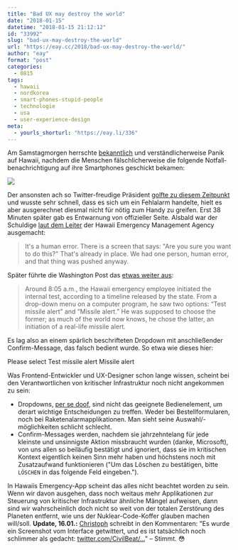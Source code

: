 ```yaml
---
title: "Bad UX may destroy the world"
date: "2018-01-15"
datetime: "2018-01-15 21:12:12"
id: "33992"
slug: "bad-ux-may-destroy-the-world"
url: "https://eay.cc/2018/bad-ux-may-destroy-the-world/"
author: "eay"
format: "post"
categories:
  - 0815
tags:
  - hawaii
  - nordkorea
  - smart-phones-stupid-people
  - technologie
  - usa
  - user-experience-design
meta:
  - yourls_shorturl: "https://eay.li/336"
---
```


Am Samstagmorgen herrschte [bekanntlich](http://www.spiegel.de/panorama/gesellschaft/hawaii-38-minuten-todesangst-wegen-raketen-fehlalarm-a-1187822.html) und verständlicherweise Panik auf Hawaii, nachdem die Menschen fälschlicherweise die folgende Notfall­benachrichtigung auf ihre Smartphones geschickt bekamen:

![](https://eay.cc/uploads/2018/emergency-alert.jpg)

Der ansonsten ach so Twitter-freudige Präsident [golfte zu diesem Zeitpunkt](https://www.huffingtonpost.com/entry/trump-golf-hawaii-missile-alarm_us_5a5a9201e4b04f3c55a32242) und wusste sehr schnell, dass es sich um ein Fehlalarm handelte, hielt es aber ausge­rechnet diesmal nicht für nötig zum Handy zu greifen. Erst 38 Minuten später gab es Ent­warnung von offizieller Seite. Alsbald war der Schuldige [laut dem Leiter](https://twitter.com/CBCNews/status/952563892571566080) der Hawaii Emergency Management Agency ausgemacht:

> It's a human error. There is a screen that says: "Are you sure you want to do this?" That's already in place. We had one person, human error, and that thing was pushed anyway.

Später führte die Washington Post das [etwas weiter aus](https://www.washingtonpost.com/news/post-nation/wp/2018/01/14/hawaii-missile-alert-how-one-employee-pushed-the-wrong-button-and-caused-a-wave-of-panic/):

> Around 8:05 a.m., the Hawaii emergency employee initiated the internal test, according to a timeline released by the state. From a drop-down menu on a computer program, he saw two options: “Test missile alert” and “Missile alert.” He was supposed to choose the former; as much of the world now knows, he chose the latter, an initiation of a real-life missile alert.

Es lag also an einem spärlich beschrifteten Dropdown mit anschließender Confirm-Message, das falsch bedient wurde. So etwa wie dieses hier:

<script>var confirmMissileAlert=function(){window.confirm("Are you sure you want to do this?")&&alert("Sending missile alert...")},sendTestAlert=function(){window.confirm("Are you sure you want to do this?")&&alert("Sending test missile alert...")},missileSelection=function(e){"1"===e.value?sendTestAlert():"2"===e.value&&confirmMissileAlert()};</script>

Please select Test missile alert Missile alert

Was Frontend-Entwickler und UX-Designer schon lange wissen, scheint bei den Verantwortlichen von kritischer Infrastruktur noch nicht angekommen zu sein:

- Dropdowns, [per se doof](https://eay.cc/2016/you-know-what-fuck-drop-downs/), sind nicht das geeignete Bedienelement, um derart wichtige Entscheidungen zu treffen. Weder bei Bestellformularen, noch bei Raketenalarm­applikationen. Man sieht seine Auswahl/-möglichkeiten schlicht schlecht.
- Confirm-Messages werden, nachdem sie jahrzehntelang für jede kleinste und unsinnigste Aktion missbraucht wurden (danke, Microsoft), von uns allen so beiläufig bestätigt und ignoriert, dass sie im kritischen Kontext eigentlich keinen Sinn mehr haben und höchstens noch mit Zusatzaufwand funktionieren ("Um das Löschen zu bestätigen, bitte `LÖSCHEN` in das folgende Feld eingeben.").

In Hawaiis Emergency-App scheint das alles nicht beachtet worden zu sein. Wenn wir davon ausgehen, dass noch weitaus mehr Applikationen zur Steuerung von kritischer Infrastruktur ähnliche Mängel aufweisen, dann sind wir wahrscheinlich doch nicht so weit von der totalen Zerstörung des Planeten entfernt, wie uns der Nuklear-Code-Koffer glauben machen will/soll. **Update, 16.01.:** [Christoph](https://christophboecken.de/) schreibt in den Kommentaren: "Es wurde ein Screenshot vom Interface getwittert, und es ist tatsächlich noch schlimmer als gedacht: [twitter.com/CivilBeat/...](https://twitter.com/CivilBeat/status/953127542050795520)" – Stimmt. 😳
